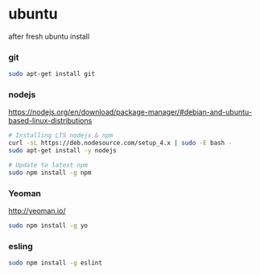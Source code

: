 # ubuntu
after fresh ubuntu install

### git
```bash
sudo apt-get install git
```

### nodejs
https://nodejs.org/en/download/package-manager/#debian-and-ubuntu-based-linux-distributions

```bash
# Installing LTS nodejs & npm
curl -sL https://deb.nodesource.com/setup_4.x | sudo -E bash -
sudo apt-get install -y nodejs

# Update to latest npm
sudo npm install -g npm
```

### Yeoman
http://yeoman.io/
```bash
sudo npm install -g yo
```

### esling
```bash
sudo npm install -g eslint
```
